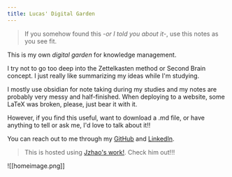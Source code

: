 ```yaml
---
title: Lucas' Digital Garden
---
```


>If you somehow found this *-or I told you about it-*, use this notes as you see fit. 

This is my own *digital garden* for knowledge management.

I try not to go too deep into the Zettelkasten method or Second Brain concept. I just really like summarizing my ideas while I'm studying.

I mostly use obsidian for note taking during my studies and my notes are probably very messy and half-finished. When deploying to a website, some LaTeX was broken, please, just bear it with it.

However, if you find this useful, want to download a .md file, or have anything to tell or ask me, I'd love to talk about it!!

You can reach out to me through my [GitHub](https://github.com/0-lucas) and [LinkedIn](https://www.linkedin.com/in/llsalmeida/).


>This is hosted using [Jzhao's work!](https://quartz.jzhao.xyz). Check him out!!!

![[homeimage.png]]
